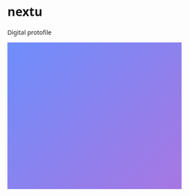 # nextu
Digital protofile
<!DOCTYPE html>
<html lang="en">
<head>
  <meta charset="UTF-8">
  <meta name="viewport" content="width=device-width, initial-scale=1.0">
  <title>- NextYou-sheerin banu V</title>
  <style>
    /* Base Styles */
    * {
      margin: 0;
      padding: 0;
      box-sizing: border-box;
      font-family: 'Segoe UI', Tahoma, Geneva, Verdana, sans-serif;
    }
    
    body {
      background-color: #f9f9f9;
      color: #333;
      line-height: 1.6;
      overflow-x: hidden;
    }
    
    section {
      padding: 80px 20px;
      max-width: 1200px;
      margin: 0 auto;
    }
    
    h1, h2, h3 {
      margin-bottom: 20px;
    }
    
    /* Header Styles with Animation */
    header {
      background: linear-gradient(135deg, #6e8efb, #a777e3);
      color: white;
      text-align: center;
      padding: 60px 20px;
      position: relative;
      overflow: hidden;
    }
    
    header::before {
      content: '';
      position: absolute;
      top: 0;
      left: 0;
      width: 100%;
      height: 100%;
      background: url('data:image/svg+xml;utf8,<svg xmlns="http://www.w3.org/2000/svg" viewBox="0 0 1440 320"><path fill="%23ffffff" fill-opacity="0.1" d="M0,128L48,117.3C96,107,192,85,288,112C384,139,480,213,576,218.7C672,224,768,160,864,138.7C960,117,1056,139,1152,149.3C1248,160,1344,160,1392,160L1440,160L1440,320L1392,320C1344,320,1248,320,1152,320C1056,320,960,320,864,320C768,320,672,320,576,320C480,320,384,320,288,320C192,320,96,320,48,320L0,320Z"></path></svg>');
      background-size: cover;
      background-position: center;
      animation: waveAnimation 10s linear infinite;
    }
    
    @keyframes waveAnimation {
      0% {
        transform: translateX(0) translateY(0);
      }
      50% {
        transform: translateX(-25%) translateY(10%);
      }
      100% {
        transform: translateX(0) translateY(0);
      }
    }
    
    header h1 {
      font-size: 3.5rem;
      margin-bottom: 10px;
      opacity: 0;
      animation: fadeInDown 1s ease forwards 0.5s;
      position: relative;
    }
    
    header p {
      font-size: 1.2rem;
      opacity: 0;
      animation: fadeInUp 1s ease forwards 0.8s;
      position: relative;
    }
    
    /* Home Section with Animation */
    .home {
      display: flex;
      flex-wrap: wrap;
      justify-content: space-between;
      align-items: center;
      min-height: 80vh;
    }
    
    .home .text {
      flex: 1;
      min-width: 300px;
      padding: 20px;
      opacity: 0;
      transform: translateX(-50px);
      animation: slideInLeft 1s ease forwards 1s;
    }
    
    .home .text h2 {
      font-size: 2.5rem;
      margin-bottom: 20px;
    }
    
    .home .text span {
      color: #a777e3;
      font-weight: bold;
    }
    
    .home .image {
      flex: 1;
      min-width: 300px;
      text-align: center;
      opacity: 0;
      transform: translateX(50px);
      animation: slideInRight 1s ease forwards 1s;
    }
    
    .home .image img {
      width: 100%;
      max-width: 350px;
      height: auto;
      border-radius: 50%;
      box-shadow: 0 15px 30px rgba(0, 0, 0, 0.1);
      transition: all 0.5s ease;
    }
    
    .home .image img:hover {
      transform: scale(1.05) rotate(5deg);
      box-shadow: 0 20px 40px rgba(0, 0, 0, 0.2);
    }
    
    /* About Section with Animation */
    .about {
      background-color: #fff;
      border-radius: 10px;
      box-shadow: 0 5px 15px rgba(0, 0, 0, 0.05);
      padding: 40px;
      margin: 40px auto;
      opacity: 0;
      transform: translateY(50px);
      animation: fadeInUp 1s ease forwards 1.2s;
    }
    
    .about h2 {
      color: #6e8efb;
      text-align: center;
      margin-bottom: 30px;
      position: relative;
    }
    
    .about h2::after {
      content: '';
      position: absolute;
      bottom: -10px;
      left: 50%;
      transform: translateX(-50%);
      width: 80px;
      height: 4px;
      background: linear-gradient(to right, #6e8efb, #a777e3);
      border-radius: 2px;
    }
    
    .about p {
      font-size: 1.1rem;
      text-align: center;
      max-width: 800px;
      margin: 0 auto;
    }
    
    /* Project Section with Animation */
    .project {
      background: linear-gradient(135deg, #6e8efb, #a777e3);
      color: white;
      border-radius: 10px;
      padding: 40px;
      margin: 40px auto;
      opacity: 0;
      transform: translateY(50px);
      animation: fadeInUp 1s ease forwards 1.4s;
    }
    
    .project h2 {
      text-align: center;
      margin-bottom: 30px;
    }
    
    .project p {
      font-size: 1.1rem;
      text-align: center;
      max-width: 800px;
      margin: 0 auto;
    }
    
    /* Contact Section with Animation */
    .contact {
      background-color: #fff;
      border-radius: 10px;
      box-shadow: 0 5px 15px rgba(0, 0, 0, 0.05);
      padding: 40px;
      margin: 40px auto;
      opacity: 0;
      transform: translateY(50px);
      animation: fadeInUp 1s ease forwards 1.6s;
    }
    
    .contact h2 {
      color: #6e8efb;
      text-align: center;
      margin-bottom: 30px;
    }
    
    #contactForm {
      display: flex;
      flex-direction: column;
      max-width: 600px;
      margin: 0 auto;
    }
    
    #contactForm input,
    #contactForm textarea {
      padding: 15px;
      margin-bottom: 20px;
      border: 1px solid #ddd;
      border-radius: 5px;
      font-size: 1rem;
      transition: all 0.3s ease;
    }
    
    #contactForm input:focus,
    #contactForm textarea:focus {
      outline: none;
      border-color: #a777e3;
      box-shadow: 0 0 0 2px rgba(167, 119, 227, 0.2);
      transform: scale(1.02);
    }
    
    #contactForm button {
      padding: 15px;
      background: linear-gradient(to right, #6e8efb, #a777e3);
      color: white;
      border: none;
      border-radius: 5px;
      font-size: 1.1rem;
      cursor: pointer;
      transition: all 0.3s ease;
    }
    
    #contactForm button:hover {
      transform: translateY(-3px);
      box-shadow: 0 10px 20px rgba(0, 0, 0, 0.1);
    }
    
    #contactForm button:active {
      transform: translateY(0);
    }
    
    #msg {
      text-align: center;
      margin-top: 20px;
      font-weight: bold;
      opacity: 0;
      transition: opacity 0.3s ease;
    }
    
    /* Footer Styles */
    footer {
      background-color: #333;
      color: white;
      text-align: center;
      padding: 20px;
      margin-top: 40px;
    }
    
    /* Animation Keyframes */
    @keyframes fadeInDown {
      from {
        opacity: 0;
        transform: translateY(-30px);
      }
      to {
        opacity: 1;
        transform: translateY(0);
      }
    }
    
    @keyframes fadeInUp {
      from {
        opacity: 0;
        transform: translateY(30px);
      }
      to {
        opacity: 1;
        transform: translateY(0);
      }
    }
    
    @keyframes slideInLeft {
      from {
        opacity: 0;
        transform: translateX(-50px);
      }
      to {
        opacity: 1;
        transform: translateX(0);
      }
    }
    
    @keyframes slideInRight {
      from {
        opacity: 0;
        transform: translateX(50px);
      }
      to {
        opacity: 1;
        transform: translateX(0);
      }
    }
    
    /* Media Queries for Responsiveness */
    @media (max-width: 768px) {
      .home {
        flex-direction: column;
        text-align: center;
      }
      
      header h1 {
        font-size: 2.5rem;
      }
      
      .home .text h2 {
        font-size: 2rem;
      }
      
      section {
        padding: 60px 20px;
      }
    }
  </style>
</head>
<body>

  <!-- Header -->
  <header>
    <h1>NextYou</h1>
    <p>A Creative Digital Portfolio</p>
  </header>

  <!-- Home Section -->
  <section class="home">
    <div class="text">
      <h2>Hello, I’m <span>sheerin banu V</span></h2>
      <p>2nd Year BCAB Student at MMES Women’s Arts & Science College</p>
    </div>
    <div class="image">
      <img src="https://via.placeholder.com/350x350.png?text=FutureMe" alt="Profile Picture">
    </div>
  </section>

  <!-- About Section -->
  <section class="about">
    <h2>About Me</h2>
    <p>I am a student learning web technologies like HTML, CSS, and JavaScript.  
       I enjoy designing clean websites and simple portfolios.  
       My goal is to improve step by step and grow as a web developer.</p>
  </section>

  <!-- Project Section -->
  <section class="project">
    <h2>🌐 About NextYou</h2>
    <p>Driven by a love for problem-solving and a flair for creativity, I craft digital experiences that engage, inspire, and deliver impact. By merging technical expertise with innovative thinking, I develop solutions that are not only functional but also intuitive, scalable, and visually stunning
     </p>
  </section>

  <!-- Contact Section -->
  <section class="contact">
    <h2>📩 Contact Me</h2>
    <form id="contactForm">
      <input type="text" id="name" placeholder="Your Name" required>
      <input type="email" id="email" placeholder="Your Email" required>
      <textarea id="message" placeholder="Your Message" required></textarea>
      <button type="submit">Send</button>
    </form>
    <p id="msg"></p>
  </section>

  <!-- Footer -->
  <footer>
    <p>© 2025 NextYou | sheerin banu V</p>
  </footer>

  <script>
    // Form submission handling
    document.getElementById('contactForm').addEventListener('submit', function(e) {
      e.preventDefault();
      
      // Get form values
      const name = document.getElementById('name').value;
      const email = document.getElementById('email').value;
      const message = document.getElementById('message').value;
      
      // Simple validation
      if (name && email && message) {
        // Show success message with animation
        const msgElement = document.getElementById('msg');
        msgElement.textContent = 'Thank you for your message! I will get back to you soon.';
        msgElement.style.color = '#4CAF50';
        msgElement.style.opacity = '1';
        
        // Reset form
        document.getElementById('contactForm').reset();
        
        // Hide message after 5 seconds
        setTimeout(() => {
          msgElement.style.opacity = '0';
        }, 5000);
      } else {
        // Show error message
        const msgElement = document.getElementById('msg');
        msgElement.textContent = 'Please fill in all fields.';
        msgElement.style.color = '#F44336';
        msgElement.style.opacity = '1';
        
        // Hide message after 5 seconds
        setTimeout(() => {
          msgElement.style.opacity = '0';
        }, 5000);
      }
    });
    
    // Add scroll animations for sections
    document.addEventListener('DOMContentLoaded', function() {
      const sections = document.querySelectorAll('section');
      
      // Intersection Observer for scroll animations
      const observerOptions = {
        root: null,
        rootMargin: '0px',
        threshold: 0.1
      };
      
      const observer = new IntersectionObserver(function(entries, observer) {
        entries.forEach(entry => {
          if (entry.isIntersecting) {
            entry.target.style.opacity = '1';
            entry.target.style.transform = 'translateY(0)';
            observer.unobserve(entry.target);
          }
        });
      }, observerOptions);
      
      // Observe all sections except home (which already has animation)
      document.querySelectorAll('.about, .project, .contact').forEach(section => {
        observer.observe(section);
      });
    });
  </script>
</body>
</html>
